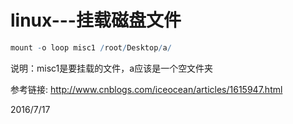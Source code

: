 # linux---挂载磁盘文件

```r
mount -o loop misc1 /root/Desktop/a/
```

说明：misc1是要挂载的文件，a应该是一个空文件夹  

参考链接: http://www.cnblogs.com/iceocean/articles/1615947.html  


2016/7/17  
